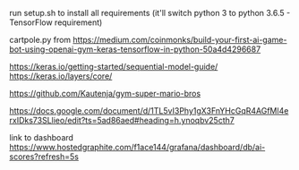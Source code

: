 run setup.sh to install all requirements (it'll switch python 3 to python 3.6.5 - TensorFlow requirement)

cartpole.py from https://medium.com/coinmonks/build-your-first-ai-game-bot-using-openai-gym-keras-tensorflow-in-python-50a4d4296687

https://keras.io/getting-started/sequential-model-guide/
https://keras.io/layers/core/

https://github.com/Kautenja/gym-super-mario-bros

https://docs.google.com/document/d/1TL5vI3Phy1gX3FnYHcGqR4AGfMl4erxIDks73SLlieo/edit?ts=5ad86aed#heading=h.ynoqbv25cth7

link to dashboard https://www.hostedgraphite.com/f1ace144/grafana/dashboard/db/ai-scores?refresh=5s
